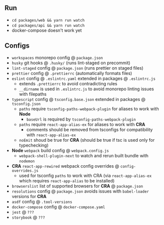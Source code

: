 ## Run

- `cd packages/web && yarn run watch`
- `cd packages/api && yarn run watch`
- docker-compose doesn't work yet

## Configs

- `workspaces` monorepo config @ `package.json`
- `husky` git hooks @ `.husky/` (runs lint-staged on precommit)
- `lint-staged` config @ `package.json` (runs prettier on staged files)
- `prettier` config @ `.prettierrc` (automatically formats files)
- `eslint` config @ `.eslintrc.yaml` extended in packages @ `.eslintrc.js`
  - extends `.prettierrc` to avoid contradicting rules
  - `__dirname` is used in `.eslintrc.js` to avoid monorepo linting issues with filepaths
- `typescript` config @ `tsconfig.base.json` extended in packages @ `tsconfig.json`
  - `paths` require `tsconfig-paths-webpack-plugin` for aliases to work with **Node**
    - `baseUrl` is required by `tsconfig-paths-webpack-plugin`
  - `paths` require `react-app-alias-ex` for aliases to work with **CRA**
    - comments should be removed from tsconfigs for compatibility with `react-app-alias-ex`
  - `noEmit` shoud be true for **CRA** (should be true if tsc is used only for typechecking)
- **Node** `webpack` build config @ `webpack.config.js`
  - `webpack-shell-plugin-next` to watch and rerun built bundle with `nodemon`
- **CRA** `react-app-rewired` webpack config overrides @ `config-overrides.js`
  - used for tsconfig `paths` to work with CRA (via `react-app-alias-ex` which requires `react-app-alias` to be installed)
- `browserslist` list of supported browsers for **CRA** @ `package.json`
- `resolutions` config @ `package.json` avoids issues with `babel-loader` versions for **CRA**
- `asdf` config @ `.tool-versions`
- `docker-compose` config @ `docker-compose.yaml`
- `jest` @ `???`
- `storybook` @ `???`

